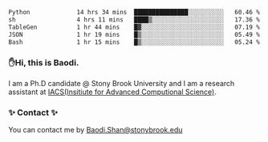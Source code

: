 <!--START_SECTION:waka-->

```txt
Python             14 hrs 34 mins  ███████████████░░░░░░░░░░   60.46 %
sh                 4 hrs 11 mins   ████▒░░░░░░░░░░░░░░░░░░░░   17.36 %
TableGen           1 hr 44 mins    █▓░░░░░░░░░░░░░░░░░░░░░░░   07.19 %
JSON               1 hr 19 mins    █▒░░░░░░░░░░░░░░░░░░░░░░░   05.49 %
Bash               1 hr 15 mins    █▒░░░░░░░░░░░░░░░░░░░░░░░   05.24 %
```

<!--END_SECTION:waka-->

### ✋Hi, this is Baodi. 

I am a Ph.D candidate @ Stony Brook University and I am a research assistant at [IACS(Insitiute for Advanced Computional Science)](https://iacs.stonybrook.edu/).

### ✨ Contact ✨

You can contact me by [Baodi.Shan@stonybrook.edu](mailto:Baodi.Shan@stonybrook.edu)





<!--
[![Anurag's GitHub stats](https://github-readme-stats.vercel.app/api?username=lwshanbd&theme=jolly&show_icons=true&count_private=true&include_all_commits=true)](https://github.com/anuraghazra/github-readme-stats)
**lwshanbd/lwshanbd** is a ✨ _special_ ✨ repository because its `README.md` (this file) appears on your GitHub profile.

Here are some ideas to get you started:

- 🔭 I’m currently working on ...
- 🌱 I’m currently learning ...
- 👯 I’m looking to collaborate on ...
- 🤔 I’m looking for help with ...
- 💬 Ask me about ...
- 📫 How to reach me: ...
- 😄 Pronouns: ...
- ⚡ Fun fact: ...
-->

